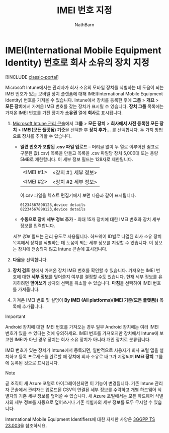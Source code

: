 ﻿---
title: IMEI 번호 지정
description: Microsoft Intune에서는 관리자가 회사 소유의 모바일 장치를 식별하는 데 도움이 되는 모바일 장치 플랫폼용 IMEI 번호를 가져올 수 있습니다.
keywords: ''
author: NathBarn
ms.author: nathbarn
manager: angrobe
ms.date: 03/22/2017
ms.topic: article
ms.prod: ''
ms.service: microsoft-intune
ms.technology: ''
ms.assetid: 1712bd39-562b-4409-9cec-155d5f4d8a39
ROBOTS: NOINDEX,NOFOLLOW
ms.reviewer: dagerrit
ms.suite: ems
ms.custom: intune-classic
ms.openlocfilehash: cdc1e1ac6147903ec6ada30e7a3b42189a228c78
ms.sourcegitcommit: 5eba4bad151be32346aedc7cbb0333d71934f8cf
ms.translationtype: HT
ms.contentlocale: ko-KR
ms.lasthandoff: 04/16/2018
---
# <a name="specify-corporate-owned-devices-with-international-mobile-equipment-identity-imei-numbers"></a>IMEI(International Mobile Equipment Identity) 번호로 회사 소유의 장치 지정

[!INCLUDE [classic-portal](../includes/classic-portal.md)]

Microsoft Intune에서는 관리자가 회사 소유의 모바일 장치를 식별하는 데 도움이 되는 IMEI 번호가 있는 모바일 장치 플랫폼에 대해 IMEI(International Mobile Equipment Identity) 번호를 가져올 수 있습니다. Intune에서 장치를 등록한 후에 **그룹** > **개요** > **모든 장치**에서 가져온 IMEI 번호를 갖는 장치가 표시될 수 있습니다. **장치 그룹** 목록에는 가져온 IMEI 번호를 가진 장치가 **소유권** 열에 **회사**로 표시됩니다.

1. [Microsoft Intune 관리 콘솔](https://manage.microsoft.com)에서 **그룹** &gt; **모든 장치** &gt; **회사에서 사전 등록한 모든 장치** &gt; **IMEI(모든 플랫폼) 기준**을 선택한 후 **장치 추가...** 를 선택합니다. 두 가지 방법으로 장치를 추가할 수 있습니다.

   - **일련 번호가 포함된 .csv 파일 업로드** – 머리글 없이 두 열로 이루어진 쉼표로 구분된 값(.csv) 목록을 만들고 목록을 .csv 파일당 장치 5,000대 또는 용량 5MB로 제한합니다. 이 세부 정보 필드는 128자로 제한됩니다. 


     |                 |                           |
     |-----------------|---------------------------|
     | &lt;IMEI #1&gt; | &lt;장치 #1 세부 정보&gt; |
     | &lt;IMEI #2&gt; | &lt;장치 #2 세부 정보&gt; |

     이.csv 파일을 텍스트 편집기에서 보면 다음과 같이 표시됩니다.

     ```
     01234567890123,device details
     02234567890123,device details
     ```

   - **수동으로 장치 세부 정보 추가** - 최대 15개 장치에 대한 IMEI 번호와 장치 세부 정보를 입력합니다.

   *세부 정보* 필드는 관리 용도로 사용됩니다. 하드웨어 ID별로 나열된 회사 소유 장치 목록에서 장치를 식별하는 데 도움이 되는 세부 정보를 지정할 수 있습니다. 이 정보는 장치에 전송되지 않고 Intune 콘솔에 표시됩니다.

2. **다음**을 선택합니다.
3. **장치 검토** 창에서 가져온 장치 IMEI 번호를 확인할 수 있습니다. 가져오는 IMEI 번호에 대한 **세부 정보**를 덮어쓸지 여부를 결정할 수도 있습니다. 현재 세부 정보를 유지하려면 **덮어쓰기** 상자의 선택을 취소할 수 있습니다. **마침**을 선택하여 IMEI 번호를 가져옵니다.
4. 가져온 IMEI 번호 및 설명이 **By IMEI (All platforms)(IMEI 기준(모든 플랫폼))** 목록에 추가됩니다.

> [!IMPORTANT]
> Android 장치에 대한 IMEI 번호를 가져오는 경우 일부 Android 장치에는 여러 IMEI 번호가 있을 수 있다는 것에 유의하세요. IMEI 번호를 가져오지만 장치에서 Intune에 보고한 IMEI가 아닌 경우 장치는 회사 소유 장치가 아니라 개인 장치로 분류됩니다.

IMEI 번호가 있는 장치가 Intune에서 등록되면, 일반적으로 사용자가 회사 포털 앱을 설치하고 등록 프로세스를 완료할 때 장치에 회사 소유로 태그가 지정되며 **IMEI 장치** 그룹에 등록된 것으로 표시됩니다.

>[!NOTE]
> 곧 조직이 새 Azure 포털로 마이그레이션되면 이 기능이 변경됩니다. 기존 Intune 관리자 콘솔에서 관리자는 업로드된 CSV의 연결된 세부 정보를 수락하고 개별 하드웨어 식별자의 기존 세부 정보를 덮어쓸 수 있습니다. 새 Azure 포털에서는 모든 하드웨어 식별자의 세부 정보를 자동으로 덮어쓰거나 기존 식별자의 세부 정보를 모두 무시할 수 있습니다.

International Mobile Equipment Identifiers에 대한 자세한 사양은 [3GGPP TS 23.003](https://portal.3gpp.org/desktopmodules/Specifications/SpecificationDetails.aspx?specificationId=729)을 참조하세요.
